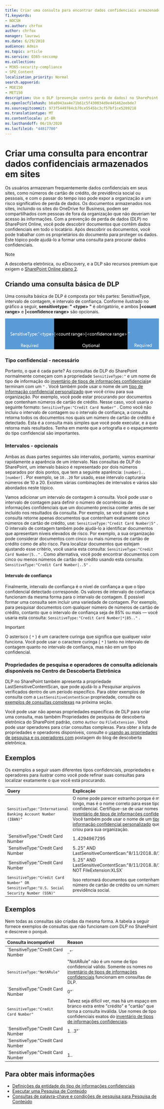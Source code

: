 ```yaml
---
title: Criar uma consulta para encontrar dados confidenciais armazenados em sites
f1.keywords:
- NOCSH
ms.author: chrfox
author: chrfox
manager: laurawi
ms.date: 6/29/2018
audience: Admin
ms.topic: article
ms.service: O365-seccomp
ms.collection:
- M365-security-compliance
- SPO_Content
localization_priority: Normal
search.appverid:
- MOE150
- MET150
description: Use o DLP (prevenção contra perda de dados) no SharePoint Online para descobrir documentos que contêm dados confidenciais em todo o locatário.
ms.openlocfilehash: b6a0943aa4e71b61c5f430034d9e445462eebde7
ms.sourcegitcommit: 973f5449784cb70ce5545bc3cf57bf1ce5209218
ms.translationtype: MT
ms.contentlocale: pt-BR
ms.lasthandoff: 06/19/2020
ms.locfileid: "44817700"
---
```

# <a name="form-a-query-to-find-sensitive-data-stored-on-sites"></a>Criar uma consulta para encontrar dados confidenciais armazenados em sites

Os usuários armazenam frequentemente dados confidenciais em seus sites, como números de cartão de crédito, de previdência social ou pessoais, e com o passar do tempo isso pode expor a organização a um risco significativo de perda de dados. Os documentos armazenados nos sites, incluindo os sites do OneDrive for Business, podem ser compartilhados com pessoas de fora da organização que não deveriam ter acesso às informações. Com a prevenção de perda de dados (DLP) no SharePoint Online, você pode descobrir documentos que contêm dados confidenciais em todo o locatário. Após descobrir os documentos, você pode trabalhar com os proprietários do documento para proteger os dados. Este tópico pode ajudá-lo a formar uma consulta para procurar dados confidenciais.
  
> [!NOTE]
> A descoberta eletrônica, ou eDiscovery, e a DLP são recursos premium que exigem o [SharePoint Online plano 2](https://go.microsoft.com/fwlink/?LinkId=510080). 
  
## <a name="forming-a-basic-dlp-query"></a>Criando uma consulta básica de DLP

Uma consulta básica de DLP é composta por três partes: SensitiveType, intervalo de contagem, e intervalo de confiança. Conforme ilustrado no gráfico a seguir, **sensitivetype: " \<type\> "** é obrigatório, e ambos **|\<count range\>** e **|\<confidence range\>** são opcionais. 
  
![Consulta de exemplo dividida em necessária e opcional](../media/DLP-query-example-text.png)
  
### <a name="sensitive-type---required"></a>Tipo confidencial - necessário

Portanto, o que é cada parte? As consultas de DLP do SharePoint normalmente começam com a propriedade `SensitiveType:"` e um nome de tipo de informação do [inventário de tipos de informações confidenciais](https://go.microsoft.com/fwlink/?LinkID=509999)e terminam com um `"` . Você também pode usar o nome de um [tipo de informação confidencial personalizado](create-a-custom-sensitive-information-type.md) que você criou para sua organização. Por exemplo, você pode estar procurando por documentos que contenham números de cartão de crédito. Nesse caso, você usaria o seguinte formato: `SensitiveType:"Credit Card Number"` . Como você não incluiu o intervalo de contagem ou o intervalo de confiança, a consulta retorna todos os documentos nos quais um número de cartão de crédito é detectado. Esta é a consulta mais simples que você pode executar, e a que retorna mais resultados. Tenha em mente que a ortografia e o espaçamento do tipo confidencial são importantes. 
  
### <a name="ranges---optional"></a>Intervalos - opcionais

Ambas as duas partes seguintes são intervalos, portanto, vamos examinar rapidamente a aparência de um intervalo. Nas consultas de DLP do SharePoint, um intervalo básico é representado por dois números separados por dois pontos, que tem a seguinte aparência: `[number]..[number]` . Por exemplo, se `10..20` for usado, esse intervalo capturaria números de 10 a 20. Existem várias combinações de intervalos e vários são abordados neste tópico. 
  
Vamos adicionar um intervalo de contagem à consulta. Você pode usar o intervalo de contagem para definir o número de ocorrências de informações confidenciais que um documento precisa conter antes de ser incluído nos resultados da consulta. Por exemplo, se você quiser que a consulta retorne apenas documentos que contenham exatamente cinco números de cartão de crédito, use: `SensitiveType:"Credit Card Number|5"` . O intervalo de contagem também pode ajudá-lo a identificar documentos que apresentam níveis elevados de risco. Por exemplo, a sua organização pode considerar documentos com cinco ou mais números de cartão de crédito como de alto risco. Para localizar documentos que estejam ajustando esse critério, você usaria esta consulta: `SensitiveType:"Credit Card Number|5.."` . Como alternativa, você pode encontrar documentos com cinco ou menos números de cartão de crédito usando esta consulta: `SensitiveType:"Credit Card Number|..5"` . 
  
#### <a name="confidence-range"></a>Intervalo de confiança

Finalmente, intervalo de confiança é o nível de confiança a que o tipo confidencial detectado corresponde. Os valores de intervalo de confiança funcionam da mesma forma para o intervalo de contagem. É possível formar uma consulta sem incluir uma variedade de contagem. Por exemplo, para pesquisar documentos com qualquer número de números de cartão de crédito, contanto que o intervalo de confiança seja de 85% ou mais — você usaria esta consulta: `SensitiveType:"Credit Card Number|*|85.."` . 
  
> [!IMPORTANT]
> O asterisco ( `*` ) é um caractere curinga que significa que qualquer valor funciona. Você pode usar o caractere curinga ( `*` ) tanto no intervalo de contagem quanto no intervalo de confiança, mas não em um tipo confidencial. 
  
### <a name="additional-query-properties-and-search-operators-available-in-the-ediscovery-center"></a>Propriedades de pesquisa e operadores de consulta adicionais disponíveis no Centro de Descoberta Eletrônica

DLP no SharePoint também apresenta a propriedade LastSensitiveContentScan, que pode ajudá-lo a Pesquisar arquivos verificados dentro de um período específico. Para obter exemplos de consulta com a `LastSensitiveContentScan` propriedade, consulte os [exemplos de consultas complexas](#examples-of-complex-queries) na próxima seção. 
  
Você pode usar não apenas propriedades específicas de DLP para criar uma consulta, mas também Propriedades de pesquisa de descoberta eletrônica do SharePoint padrão, como `Author` ou `FileExtension` . Você pode usar operadores para criar consultas complexas. Para obter a lista de propriedades e operadores disponíveis, consulte o [usando as propriedades de pesquisa e os operadores com](https://go.microsoft.com/fwlink/?LinkId=510093) postagem do blog de descoberta eletrônica. 
  
## <a name="examples-of-complex-queries"></a>Exemplos

Os exemplos a seguir usam diferentes tipos confidenciais, propriedades e operadores para ilustrar como você pode refinar suas consultas para localizar exatamente o que você está procurando.
  
|**Query**|**Explicação**|
|:-----|:-----|
| `SensitiveType:"International Banking Account Number (IBAN)"` <br/> |O nome pode parecer estranho porque é muito longo, mas é o nome correto para esse tipo confidencial. Certifique-se de usar nomes exatos do [inventário de tipos de informações confidenciais](https://go.microsoft.com/fwlink/?LinkID=509999). Você também pode usar o nome de um [tipo de informação confidencial personalizado](create-a-custom-sensitive-information-type.md) que você criou para sua organização.  <br/> |
| `SensitiveType:"Credit Card Number|1..4294967295|1..100"` <br/> |Isso retorna documentos com pelo menos uma correspondência para o tipo confidencial "número de cartão de crédito". Os valores para cada intervalo são os respectivos valores mínimo e máximo. Uma maneira mais simples de escrever essa consulta é `SensitiveType:"Credit Card Number"` , mas onde é a diversão?  <br/> |
| `SensitiveType:"Credit Card Number| 5..25" AND LastSensitiveContentScan:"8/11/2018..8/13/2018"` <br/> |Isso retorna documentos com números de cartão de crédito de 5-25 que foram verificados de 11 de agosto de 2018 até 13 de agosto de 2018.  <br/> |
| `SensitiveType:"Credit Card Number| 5..25" AND LastSensitiveContentScan:"8/11/2018..8/13/2018" NOT FileExtension:XLSX` <br/> |Isso retorna documentos com números de cartão de crédito de 5-25 que foram verificados de 11 de agosto de 2018 até 13 de agosto de 2018. Arquivos com uma extensão XLSX não são incluídos nos resultados da consulta.  `FileExtension`é uma das muitas propriedades que você pode incluir em uma consulta. Para obter mais informações, consulte [usando propriedades e operadores de pesquisa com o eDiscovery](https://go.microsoft.com/fwlink/?LinkId=510093).  <br/> |
| `SensitiveType:"Credit Card Number" OR SensitiveType:"U.S. Social Security Number (SSN)"` <br/> |Isso retornará documentos que contenham um número de cartão de crédito ou um número de previdência social.  <br/> |
   
## <a name="examples-of-queries-to-avoid"></a>Exemplos

Nem todas as consultas são criadas da mesma forma. A tabela a seguir fornece exemplos de consultas que não funcionam com DLP no SharePoint e descreve o porquê.
  
|**Consulta incompatível**|**Reason**|
|:-----|:-----|
| `SensitiveType:"Credit Card Number|.."` <br/> |Você deve adicionar pelo menos um serviço.  <br/> |
| `SensitiveType:"NotARule"` <br/> |"NotARule" não é um nome de tipo confidencial válido. Somente os nomes no [inventário de tipos de informações confidenciais](https://go.microsoft.com/fwlink/?LinkID=509999) funcionam em consultas de DLP.  <br/> |
| `SensitiveType:"Credit Card Number|0"` <br/> |Zero não é válido como o valor mínimo ou o valor máximo em um intervalo.  <br/> |
| `SensitiveType:"Credit Card Number"` <br/> |Talvez seja difícil ver, mas há um espaço em branco extra entre "crédito" e "cartão" que torna a consulta inválida. Use nomes de tipo confidenciais exatos do [inventário de tipos de informações confidenciais](https://go.microsoft.com/fwlink/?LinkID=509999).  <br/> |
| `SensitiveType:"Credit Card Number|1. .3"` <br/> |A parte de dois períodos não deve ser separada por um espaço.  <br/> |
| `SensitiveType:"Credit Card Number| |1..|80.."` <br/> |Há muitos delimitadores de pipe (|). Em vez disso, siga este formato:`SensitiveType: "Credit Card Number|1..|80.."` <br/> |
| `SensitiveType:"Credit Card Number|1..|80..101"` <br/> |Como os valores de confiança representam uma porcentagem, eles não podem exceder 100. Escolha um número de 1 a 100 em vez disso.  <br/> |
   
## <a name="for-more-information"></a>Para obter mais informações

- [Definições da entidade do tipo de informações confidenciais](sensitive-information-type-entity-definitions.md)
- [Executar uma Pesquisa de Conteúdo](content-search.md)
- [Consultas de palavra-chave e condições de pesquisa para Pesquisa de Conteúdo](keyword-queries-and-search-conditions.md)
  


